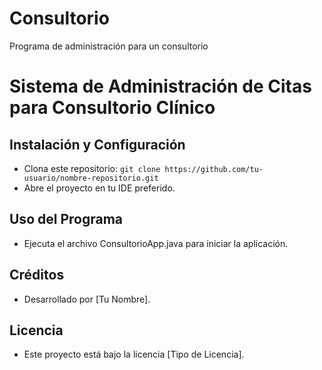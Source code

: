 # Consultorio
Programa de administración para un consultorio
# Sistema de Administración de Citas para Consultorio Clínico

## Instalación y Configuración

- Clona este repositorio: `git clone https://github.com/tu-usuario/nombre-repositorio.git`
- Abre el proyecto en tu IDE preferido.

## Uso del Programa

- Ejecuta el archivo ConsultorioApp.java para iniciar la aplicación.

## Créditos

- Desarrollado por [Tu Nombre].

## Licencia

- Este proyecto está bajo la licencia [Tipo de Licencia].
